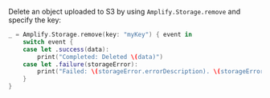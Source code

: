 Delete an object uploaded to S3 by using `Amplify.Storage.remove` and specify the key:

```swift
_ = Amplify.Storage.remove(key: "myKey") { event in
    switch event {
    case let .success(data):
        print("Completed: Deleted \(data)")
    case let .failure(storageError):
        print("Failed: \(storageError.errorDescription). \(storageError.recoverySuggestion)")
    }
}
```
